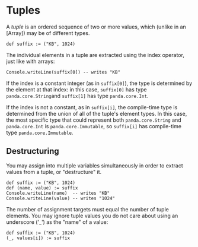 Tuples
======

A *tuple* is an ordered sequence of two or more values, which (unlike in an [Array]) may be of
different types.

    def suffix := ("KB", 1024)

The individual elements in a tuple are extracted using the index operator, just like with arrays:

    Console.writeLine(suffix[0]) -- writes "KB"

If the index is a constant integer (as in `suffix[0]`), the type is determined by the element at
that index: in this case, `suffix[0]` has type `panda.core.String`and `suffix[1]` has type
`panda.core.Int`. 

If the index is not a constant, as in `suffix[i]`, the compile-time type is determined from the
union of all of the tuple's element types. In this case, the most specific type that could represent
both `panda.core.String` and `panda.core.Int` is `panda.core.Immutable`, so `suffix[i]` has
compile-time type `panda.core.Immutable`.

Destructuring
-------------

You may assign into multiple variables simultaneously in order to extract values from a tuple, or
"destructure" it.

    def suffix := ("KB", 1024)
    def (name, value) := suffix
    Console.writeLine(name)  -- writes "KB"
    Console.writeLine(value) -- writes "1024"

The number of assignment targets must equal the number of tuple elements. You may ignore tuple
values you do not care about using an underscore ('_') as the "name" of a value:

    def suffix := ("KB", 1024)
    (_, values[i]) := suffix

